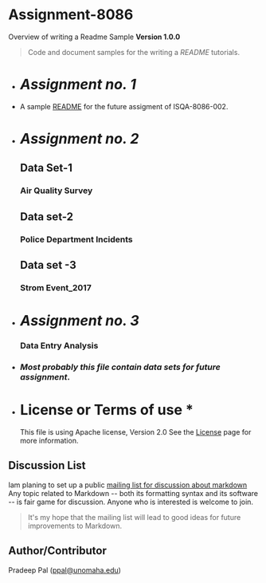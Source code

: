 # Assignment-8086
Overview of writing a Readme Sample
**Version 1.0.0**
> Code and document samples for the writing a _README_ tutorials.
 * # **_Assignment no. 1_**
 * A sample [README](https://en.wikipedia.org/wiki/README) for the future assigment of ISQA-8086-002.
 
 * # **_Assignment no. 2_**
    ## Data Set-1
    ### Air Quality Survey
    
    ##  Data set-2
    ### Police Department Incidents
    
    ## Data set -3
    ### Strom Event_2017 
       
 * # **_Assignment no. 3_**
    ### Data Entry Analysis
    
 * ### _Most probably this file contain data sets for future assignment_.
  
 * # License or Terms of use * 
   This file is using Apache license, Version 2.0  See the [License](https://www.apache.org/licenses/LICENSE-2.0) page for more information.
 
  Discussion List <a id="discussion-list" />
---------------
Iam planing to set up a public [mailing list for discussion about markdown][ml]
Any topic related to Markdown -- both its formatting syntax and
its software -- is fair game for discussion. Anyone who is interested
is welcome to join.
> It's my hope that the mailing list will lead to good ideas for future
improvements to Markdown.

[ml]: http://six.pairlist.net/mailman/listinfo/markdown-discuss

## Author/Contributor
Pradeep Pal (<ppal@unomaha.edu>)

